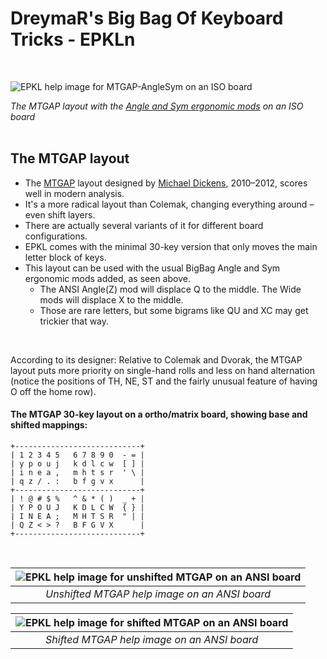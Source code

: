 DreymaR's Big Bag Of Keyboard Tricks - EPKLn
===========================================
<br>

![EPKL help image for MTGAP-AngleSym on an ISO board](./MTGAP_ISO-AS_EPKL.png)

_The MTGAP layout with the [Angle and Sym ergonomic mods][BB_Erg] on an ISO board_
<br><br>

The MTGAP layout
----------------
- The [MTGAP][MTGAPm] layout designed by [Michael Dickens][MTGaPp], 2010–2012, scores well in modern analysis.
- It's a more radical layout than Colemak, changing everything around – even shift layers.
- There are actually several variants of it for different board configurations.
- EPKL comes with the minimal 30-key version that only moves the main letter block of keys.
- This layout can be used with the usual BigBag Angle and Sym ergonomic mods added, as seen above.
    - The ANSI Angle(Z) mod will displace Q to the middle. The Wide mods will displace X to the middle.
    - Those are rare letters, but some bigrams like QU and XC may get trickier that way.
<br>

According to its designer: 
Relative to Colemak and Dvorak, the MTGAP layout puts more priority on single-hand rolls and less on hand 
alternation (notice the positions of TH, NE, ST and the fairly unusual feature of having O off the home row).
<br>

#### The MTGAP 30-key layout on a ortho/matrix board, showing base and shifted mappings:
```
+----------------------------+
| 1 2 3 4 5   6 7 8 9 0  - = |
| y p o u j   k d l c w  [ ] |
| i n e a ,   m h t s r  ' \ |
| q z / . :   b f g v x      |
+----------------------------+
| ! @ # $ %   ^ & * ( )  _ + |
| Y P O U J   K D L C W  { } |
| I N E A ;   M H T S R  " | |
| Q Z < > ?   B F G V X      |
+----------------------------+
```

<br>

|![EPKL help image for unshifted MTGAP on an ANSI board](./MTG-eD_ANS/state0.png)|
|   :---:   |
|_Unshifted MTGAP help image on an ANSI board_|

|![EPKL help image for shifted MTGAP on an ANSI board](./MTG-eD_ANS/state1.png)|
|   :---:   |
|_Shifted MTGAP help image on an ANSI board_|


[MTGAPm]: https://mathematicalmulticore.wordpress.com/the-keyboard-layout-project/ (The MTGAP project)
[MTGaPp]: https://mdickens.me/ (*M*ichael "*T*he *G*lorious *A*nd *P*owerful")
[BB_Erg]: https://dreymar.colemak.org/ergo-mods.html (DreymaR's Big Bag of Tricks on ergo mods)
